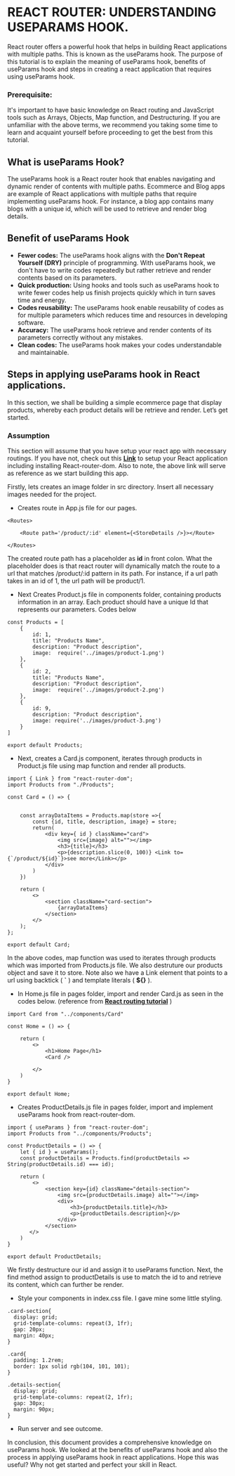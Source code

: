 # **REACT ROUTER: UNDERSTANDING USEPARAMS HOOK**.
React router offers a powerful hook that helps in building React applications with multiple paths. This is known as the useParams hook. The purpose of this tutorial is to explain the meaning of useParams hook, benefits of useParams hook and steps in creating a react application that requires using useParams hook.
### **Prerequisite**:
It's important to have basic knowledge on React routing and JavaScript tools such as Arrays, Objects, Map function, and Destructuring. If you are unfamiliar with the above terms, we recommend you taking some time to learn and acquaint yourself before proceeding to get the best from this tutorial.
## **What is useParams Hook?**
The useParams hook is a React router hook that enables navigating and dynamic render of contents with multiple paths. Ecommerce and Blog apps are example of React applications with multiple paths that require implementing useParams hook. For instance, a blog app contains many blogs with a unique id, which will be used to retrieve and render blog details.
## **Benefit of useParams Hook**
* **Fewer codes:** The useParams hook aligns with the **Don't Repeat Yourself (DRY)** principle of programming. With useParams hook, we don't have to write codes repeatedly but rather retrieve and render contents based on its parameters.
* **Quick production:** Using hooks and tools such as useParams hook to write fewer codes help us finish projects quickly which in turn saves time and energy.
* **Codes reusability:** The useParams hook enable reusability of codes as for multiple parameters which reduces time and resources in developing software.
* **Accuracy:** The useParams hook retrieve and render contents of its parameters correctly without any mistakes.
* **Clean codes:** The useParams hook makes your codes understandable and maintainable.
## **Steps in applying useParams hook in React applications.**
In this section, we shall be building a simple ecommerce page that display products, whereby each product details will be retrieve and render. Let’s get started.
### **Assumption**
This section will assume that you have setup your react app with necessary routings. If you have not, check out this [**Link**](https://medium.com/@nehemiahdauda60/routing-in-react-applications-96340f2b07d5.) to setup your React application including installing React-router-dom. Also to note, the above link will serve as reference as we start building this app.

Firstly, lets creates an image folder in src directory. Insert all necessary images needed for the project.
* Creates route in App.js file for our pages.
```
<Routes>

    <Route path='/product/:id' element={<StoreDetails />}></Route>

</Routes>
```
The created route path has a placeholder as **id** in front colon. What the placeholder does is that react router will dynamically match the route to a url that matches /product/:id pattern in its path. For instance, if a url path takes in an id of 1, the url path will be product/1.
* Next Creates Product.js file in components folder, containing products information in an array. Each product should have a unique Id that  represents our parameters. Codes below
```
const Products = [
    {
        id: 1,
        title: "Products Name",
        description: "Product description",
        image:  require('../images/product-1.png')
    },
    {
        id: 2,
        title: "Products Name",
        description: "Product description",
        image:  require('../images/product-2.png')
    },
    {
        id: 9,
        description: "Product description",
        image: require('../images/product-3.png')
    }
]

export default Products;
```
* Next, creates a Card.js component, iterates through products in Product.js file using map function and render all products.
```
import { Link } from "react-router-dom";
import Products from "./Products";

const Card = () => {


    const arrayDataItems = Products.map(store =>{
        const {id, title, description, image} = store;
        return(
            <div key={ id } className="card">
                <img src={image} alt=""></img>
                <h3>{title}</h3>
                <p>{description.slice(0, 100)} <Link to={`/product/${id}`}>see more</Link></p>
            </div>
        )
    })

    return (
        <>
            <section className="card-section">
                {arrayDataItems}
            </section>
        </>
    );
};

export default Card;
```
In the above codes, map function was used to iterates through products which was imported from Products.js file. We also destruture our products object and save it to store. Note also we have a Link element that points to a url using backtick ( **`** ) and template literals ( **${}** ).
* In Home.js file in pages folder, import and render Card.js as seen in the codes below. (reference from [**React routing tutorial**](/https://medium.com/@nehemiahdauda60/routing-in-react-applications-96340f2b07d5.) )
```
import Card from "../components/Card"

const Home = () => {

    return (
        <>
            <h1>Home Page</h1>
            <Card />

        </>
    )
}

export default Home;
```
* Creates ProductDetails.js file in pages folder, import and implement useParams hook from react-router-dom.
```
import { useParams } from "react-router-dom";
import Products from "../components/Products";

const ProductDetails = () => {
    let { id } = useParams();
    const productDetails = Products.find(productDetails => String(productDetails.id) === id);

    return (
        <>
            <section key={id} className="details-section">
                <img src={productDetails.image} alt=""></img>
                <div>
                    <h3>{productDetails.title}</h3>
                    <p>{productDetails.description}</p>
                </div>
            </section>
       </>
    )
}

export default ProductDetails;
```
We firstly destructure our id and assign it to useParams function. Next, the find method assign to productDetails is use to match the id to and retrieve its content, which can further be render.
* Style your components in index.css file. I gave mine some little styling.
```
.card-section{
  display: grid;
  grid-template-columns: repeat(3, 1fr);
  gap: 20px;
  margin: 40px;
}

.card{
  padding: 1.2rem;
  border: 1px solid rgb(104, 101, 101);
}

.details-section{
  display: grid;
  grid-template-columns: repeat(2, 1fr);
  gap: 30px;
  margin: 90px;
}
```
* Run server and see outcome.

In conclusion, this document provides a comprehensive knowledge on useParams hook. We looked at the benefits of useParams hook and also the process in applying useParams hook in react applications. Hope this was useful? Why not get started and perfect your skill in React.